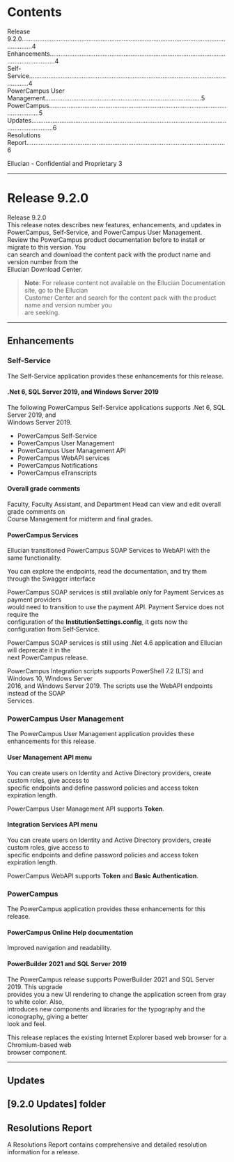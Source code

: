 # Contents  
Release 9.2.0..................................................................................................................................4  
Enhancements...............................................................................................................................4  
Self-Service............................................................................................................................4  
PowerCampus User Management.........................................................................................5  
PowerCampus.......................................................................................................................5  
Updates.........................................................................................................................................6  
Resolutions Report.................................................................................................................6  

Ellucian - Confidential and Proprietary 3  

---

# Release 9.2.0  

Release 9.2.0  
This release notes describes new features, enhancements, and updates in PowerCampus, Self‑Service, and PowerCampus User Management.  
Review the PowerCampus product documentation before to install or migrate to this version. You  
can search and download the content pack with the product name and version number from the  
Ellucian Download Center.  

> **Note**: For release content not available on the Ellucian Documentation site, go to the Ellucian  
> Customer Center and search for the content pack with the product name and version number you  
> are seeking.  

---

## Enhancements  

### Self-Service  
The Self-Service application provides these enhancements for this release.  

#### .Net 6, SQL Server 2019, and Windows Server 2019  
The following PowerCampus Self-Service applications supports .Net 6, SQL Server 2019, and  
Windows Server 2019.  
- PowerCampus Self-Service  
- PowerCampus User Management  
- PowerCampus User Management API  
- PowerCampus WebAPI services  
- PowerCampus Notifications  
- PowerCampus eTranscripts  

#### Overall grade comments  
Faculty, Faculty Assistant, and Department Head can view and edit overall grade comments on  
Course Management for midterm and final grades.  

#### PowerCampus Services  
Ellucian transitioned PowerCampus SOAP Services to WebAPI with the same functionality.  

You can explore the endpoints, read the documentation, and try them through the Swagger interface  

PowerCampus SOAP services is still available only for Payment Services as payment providers  
would need to transition to use the payment API. Payment Service does not require the  
configuration of the **InstitutionSettings.config**, it gets now the configuration from Self‑Service.  

PowerCampus SOAP services is still using .Net 4.6 application and Ellucian will deprecate it in the  
next PowerCampus release.  

PowerCampus Integration scripts supports PowerShell 7.2 (LTS) and Windows 10, Windows Server  
2016, and Windows Server 2019. The scripts use the WebAPI endpoints instead of the SOAP  
Services.  

### PowerCampus User Management  
The PowerCampus User Management application provides these enhancements for this release.  

#### User Management API menu  
You can create users on Identity and Active Directory providers, create custom roles, give access to  
specific endpoints and define password policies and access token expiration length.  

PowerCampus User Management API supports **Token**.  

#### Integration Services API menu  
You can create users on Identity and Active Directory providers, create custom roles, give access to  
specific endpoints and define password policies and access token expiration length.  

PowerCampus WebAPI supports **Token** and **Basic Authentication**.  

### PowerCampus  
The PowerCampus application provides these enhancements for this release.  

#### PowerCampus Online Help documentation  
Improved navigation and readability.  

#### PowerBuilder 2021 and SQL Server 2019  
The PowerCampus release supports PowerBuilder 2021 and SQL Server 2019. This upgrade  
provides you a new UI rendering to change the application screen from gray to white color. Also,  
introduces new components and libraries for the typography and the iconography, giving a better  
look and feel.  

This release replaces the existing Internet Explorer based web browser for a Chromium-based web  
browser component.  

---

## Updates  

[9.2.0 Updates] folder
---

## Resolutions Report  

A Resolutions Report contains comprehensive and detailed resolution information for a release.  